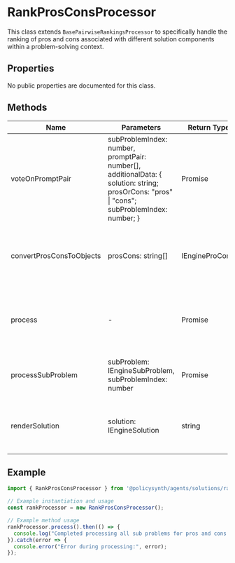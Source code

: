 # RankProsConsProcessor

This class extends `BasePairwiseRankingsProcessor` to specifically handle the ranking of pros and cons associated with different solution components within a problem-solving context.

## Properties

No public properties are documented for this class.

## Methods

| Name                    | Parameters                                                                                      | Return Type                        | Description                                                                 |
|-------------------------|-------------------------------------------------------------------------------------------------|------------------------------------|-----------------------------------------------------------------------------|
| voteOnPromptPair        | subProblemIndex: number, promptPair: number[], additionalData: { solution: string; prosOrCons: "pros" \| "cons"; subProblemIndex: number; } | Promise<IEnginePairWiseVoteResults> | Processes a pair of prompts (pros or cons) and determines which is more relevant or important. |
| convertProsConsToObjects| prosCons: string[]                                                                              | IEngineProCon[]                    | Converts an array of pros or cons strings into an array of IEngineProCon objects. |
| process                 | -                                                                                               | Promise<void>                      | Orchestrates the overall process of ranking pros and cons for all subproblems. |
| processSubProblem       | subProblem: IEngineSubProblem, subProblemIndex: number                                          | Promise<void>                      | Handles the ranking of pros and cons for a specific subproblem. |
| renderSolution          | solution: IEngineSolution                                                                       | string                             | Generates a formatted string representation of a solution component. |

## Example

```typescript
import { RankProsConsProcessor } from '@policysynth/agents/solutions/ranking/rankProsCons.js';

// Example instantiation and usage
const rankProcessor = new RankProsConsProcessor();

// Example method usage
rankProcessor.process().then(() => {
  console.log("Completed processing all sub problems for pros and cons ranking.");
}).catch(error => {
  console.error("Error during processing:", error);
});
```